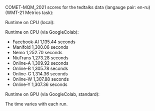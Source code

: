COMET-MQM_2021 scores for the tedtalks data (langauge pair: en-ru)(WMT-21 Metrics task):

Runtime on CPU (local):

Runtime on CPU (via GoogleColab):

- Facebook-AI 1,135.44 seconds
- Manifold 1,300.06 seconds
- Nemo 1,252.70 seconds
- NiuTrans 1,273.28 seconds
- Online-A 1,309.92 seconds
- Online-B 1,305.78 seconds
- Online-G 1,314.36 seconds
- Online-W 1,307.88 seconds
- Online-Y 1,307.36 seconds

Runtime on GPU (via GoogleColab, standard):

The time varies with each run.
